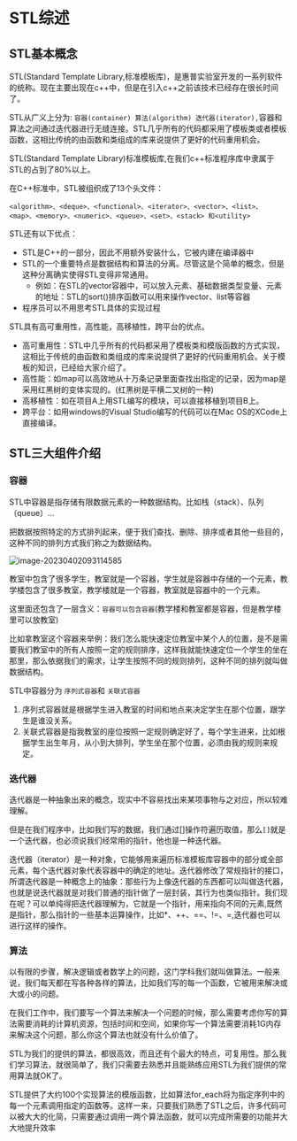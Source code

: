# STL综述

## STL基本概念

STL(Standard Template Library,标准模板库)，是惠普实验室开发的一系列软件的统称。现在主要出现在c++中，但是在引入c++之前该技术已经存在很长时间了。

STL从广义上分为: `容器(container) 算法(algorithm) 迭代器(iterator),`容器和算法之间通过迭代器进行无缝连接。STL几乎所有的代码都采用了模板类或者模板函数，这相比传统的由函数和类组成的库来说提供了更好的代码重用机会。

STL(Standard Template Library)标准模板库,在我们c++标准程序库中隶属于STL的占到了80%以上。

在C++标准中，STL被组织成了13个头文件：

`<algorithm>、<deque>、<functional>、<iterator>、<vector>、<list>、<map>、<memory>、<numeric>、<queue>、<set>、<stack> 和<utility>`

STL还有以下优点：

- STL是C++的一部分，因此不用额外安装什么，它被内建在编译器中
- STL的一个重要特点是数据结构和算法的分离。尽管这是个简单的概念，但是这种分离确实使得STL变得非常通用。
  - 例如：在STL的vector容器中，可以放入元素、基础数据类型变量、元素的地址：STL的sort()排序函数可以用来操作vector、list等容器
- 程序员可以不用思考STL具体的实现过程

STL具有高可重用性，高性能，高移植性，跨平台的优点。

- 高可重用性：STL中几乎所有的代码都采用了模板类和模版函数的方式实现，这相比于传统的由函数和类组成的库来说提供了更好的代码重用机会。关于模板的知识，已经给大家介绍了。
- 高性能：如map可以高效地从十万条记录里面查找出指定的记录，因为map是采用红黑树的变体实现的。(红黑树是平横二叉树的一种)
- 高移植性：如在项目A上用STL编写的模块，可以直接移植到项目B上。
- 跨平台：如用windows的Visual Studio编写的代码可以在Mac OS的XCode上直接编译。

## STL三大组件介绍

### 容器

STL中容器是指存储有限数据元素的一种数据结构。比如栈（stack）、队列（queue）...

把数据按照特定的方式排列起来，便于我们查找、删除、排序或者其他一些目的，这种不同的排列方式我们称之为数据结构。

![image-20230402093114585](https://happygoing.oss-cn-beijing.aliyuncs.com/img/image-20230402093114585.png)

教室中包含了很多学生，教室就是一个容器，学生就是容器中存储的一个元素，教学楼包含了很多教室，教学楼就是一个容器，教室就是容器中的一个元素。

这里面还包含了一层含义：`容器可以包含容器`(教学楼和教室都是容器，但是教学楼里可以放教室)

比如拿教室这个容器来举例：我们怎么能快速定位教室中某个人的位置，是不是需要我们教室中的所有人按照一定的规则排序，这样我就能快速定位一个学生的坐在那里，那么依据我们的需求，让学生按照不同的规则排列，这种不同的排列就叫做数据结构。

STL中容器分为 `序列式容器`和 `关联式容器`

1. 序列式容器就是根据学生进入教室的时间和地点来决定学生在那个位置，跟学生是谁没关系。
2. 关联式容器是指我教室的座位按照一定规则确定好了，每个学生进来，比如根据学生出生年月，从小到大排列，学生坐在那个位置，必须由我的规则来规定。

### 迭代器

迭代器是一种抽象出来的概念，现实中不容易找出来某项事物与之对应，所以较难理解。

但是在我们程序中，比如我们写的数据，我们通过[]操作符遍历取值，那么`[]`就是一个迭代器，也必须说我们经常用的指针，他也是一种迭代器。

迭代器（iterator）是一种对象，它能够用来遍历标准模板库容器中的部分或全部元素，每个迭代器对象代表容器中的确定的地址。迭代器修改了常规指针的接口，所谓迭代器是一种概念上的抽象：那些行为上像迭代器的东西都可以叫做迭代器，也就是说迭代器就是对我们普通的指针做了一层封装，其行为也类似指针。我们现在呢？可以单纯得把迭代器理解为，它就是一个指针，用来指向不同的元素,既然是指针，那么指针的一些基本运算操作，比如*、++、==、!=、=,迭代器也可以进行这样的操作。

### 算法

以有限的步骤，解决逻辑或者数学上的问题，这门学科我们就叫做算法。一般来说，我们每天都在写各种各样的算法，比如我们写的每一个函数，它被用来解决或大或小的问题。

在我们工作中，我们要写一个算法来解决一个问题的时候，那么需要考虑你写的算法需要消耗的计算机资源，包括时间和空间，如果你写一个算法需要消耗1G内存来解决这个问题，那么你这个算法也就没有什么价值了。

  STL为我们的提供的算法，都很高效，而且还有个最大的特点，可复用性。那么我们学习算法，就很简单了，我们只需要去熟悉并且能熟练应用STL为我们提供的常用算法就OK了。

STL提供了大约100个实现算法的模版函数，比如算法for_each将为指定序列中的每一个元素调用指定的函数等。这样一来，只要我们熟悉了STL之后，许多代码可以被大大的化简，只需要通过调用一两个算法函数，就可以完成所需要的功能并大大地提升效率